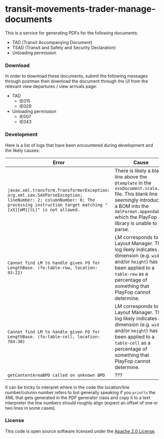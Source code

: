 
# transit-movements-trader-manage-documents

This is a service for generating PDFs for the following documents:
* TAD (Transit Accompanying Document)
* TSAD (Transit and Safety and Security Declaration)
* Unloading permission

### Download
In order to download these documents, submit the following messages through postman then download the document through the UI from the relevant view departures / view arrivals page:
* TAD
    * IE015
    * IE029
* Unloading permission
    * IE007
    * IE043

### Development
Here is a list of logs that have been encountered during development and the likely causes:

| Error                                                                                                                                                                                | Cause                                                                                                                                                                                                            | Fix                                                 |
|--------------------------------------------------------------------------------------------------------------------------------------------------------------------------------------|------------------------------------------------------------------------------------------------------------------------------------------------------------------------------------------------------------------|-----------------------------------------------------|
| `javax.xml.transform.TransformerException: org.xml.sax.SAXParseException; lineNumber: 2; columnNumber: 6; The processing instruction target matching "[xX][mM][lL]" is not allowed.` | There is likely a blank line above the `@template` in the `xxxDocument.scala.xml` file. This blank line seemingly introduces a BOM into the `XmlFormat.Appendable` which the PlayFop library is unable to parse. | Remove the blank line.                              |
| `Cannot find LM to handle given FO for LengthBase. (fo:table-row, location: 93:22)`                                                                                                  | LM corresponds to the Layout Manager. This log likely indicates a dimension (e.g. `width` and/or `height`) has been applied to a `table-row` as a percentage of something that PlayFop cannot determine.         | Remove the redundant dimension and regression test. |
| `Cannot find LM to handle given FO for LengthBase. (fo:table-cell, location: 764:30)`                                                                                                | LM corresponds to the Layout Manager. This log likely indicates a dimension (e.g. `width` and/or `height`) has been applied to a `table-cell` as a percentage of something that PlayFop cannot determine.        | Remove the redundant dimension and regression test. |
| `getContentAreaBPD called on unknown BPD`                                                                                                                                            | ???                                                                                                                                                                                                              | ???                                                 |

It can be tricky to interpret where in the code the location/line number/column number refers to but generally speaking if you `println` the XML that gets generated in the PDF generator class and copy it to a text interpreter the line numbers should roughly align (expect an offset of one or two lines in some cases).

### License

This code is open source software licensed under the [Apache 2.0 License]("http://www.apache.org/licenses/LICENSE-2.0.html").
